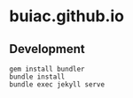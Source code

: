 # buiac.github.io

## Development

```
gem install bundler
bundle install
bundle exec jekyll serve
```